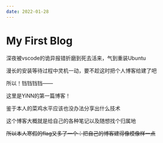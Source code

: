 ```yaml
---
date: 2022-01-28
---
```


# My First Blog

深夜被vscode的诡异报错折磨到死去活来，气到重装Ubuntu

漫长的安装等待过程中灵机一动，要不趁这时把个人博客给建了吧

所以！铛铛铛铛——

这里是YiNN的第一篇博客！

鉴于本人的菜鸡水平应该也没办法分享出什么技术

这个博客大概就是给自己的各种笔记以及随想找个归属地

~~所以本人寒假的flag又多了一个：把自己的博客建得像模像样一点~~

